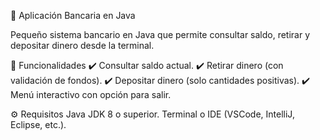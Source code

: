 📌 Aplicación Bancaria en Java

Pequeño sistema bancario en Java que permite consultar saldo, retirar y depositar dinero desde la terminal.

🚀 Funcionalidades
✔️ Consultar saldo actual.
✔️ Retirar dinero (con validación de fondos).
✔️ Depositar dinero (solo cantidades positivas).
✔️ Menú interactivo con opción para salir.

⚙️ Requisitos
    Java JDK 8 o superior.
    Terminal o IDE (VSCode, IntelliJ, Eclipse, etc.).
